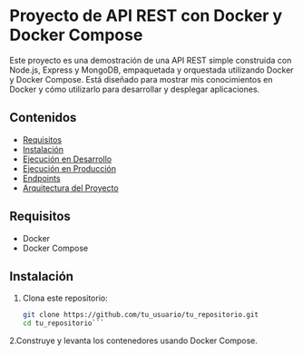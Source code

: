 # Proyecto de API REST con Docker y Docker Compose

Este proyecto es una demostración de una API REST simple construida con Node.js, Express y MongoDB, empaquetada y orquestada utilizando Docker y Docker Compose. Está diseñado para mostrar mis conocimientos en Docker y cómo utilizarlo para desarrollar y desplegar aplicaciones.

## Contenidos

- [Requisitos](#requisitos)
- [Instalación](#instalación)
- [Ejecución en Desarrollo](#ejecución-en-desarrollo)
- [Ejecución en Producción](#ejecución-en-producción)
- [Endpoints](#endpoints)
- [Arquitectura del Proyecto](#arquitectura-del-proyecto)

## Requisitos

- Docker
- Docker Compose

## Instalación

1. Clona este repositorio:
   ```bash
   git clone https://github.com/tu_usuario/tu_repositorio.git
   cd tu_repositorio```

2.Construye y levanta los contenedores usando Docker Compose.
